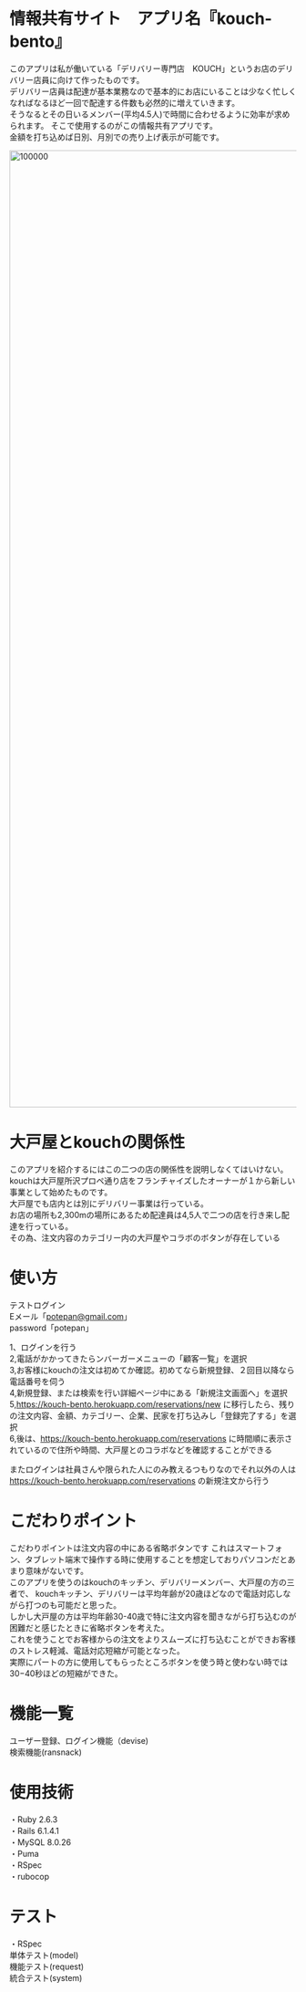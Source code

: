 # 情報共有サイト　アプリ名『kouch-bento』
このアプリは私が働いている「デリバリー専門店　KOUCH」というお店のデリバリー店員に向けて作ったものです。  
デリバリー店員は配達が基本業務なので基本的にお店にいることは少なく忙しくなればなるほど一回で配達する件数も必然的に増えていきます。  
そうなるとその日いるメンバー(平均4.5人)で時間に合わせるように効率が求められます。
そこで使用するのがこの情報共有アプリです。  
金額を打ち込めば日別、月別での売り上げ表示が可能です。  

<img width="1678" alt="100000" src="https://user-images.githubusercontent.com/77727362/143256417-5da9d9f2-a6b9-43ce-bb8e-d94925c46555.png">

# 大戸屋とkouchの関係性
このアプリを紹介するにはこの二つの店の関係性を説明しなくてはいけない。  
kouchは大戸屋所沢プロペ通り店をフランチャイズしたオーナーが１から新しい事業として始めたものです。  
大戸屋でも店内とは別にデリバリー事業は行っている。  
お店の場所も2,300mの場所にあるため配達員は4,5人で二つの店を行き来し配達を行っている。  
その為、注文内容のカテゴリー内の大戸屋やコラボのボタンが存在している

# 使い方
テストログイン  
Eメール「potepan@gmail.com」  
password「potepan」

1、ログインを行う  
2,電話がかかってきたらンバーガーメニューの「顧客一覧」を選択  
3,お客様にkouchの注文は初めてか確認。初めてなら新規登録、２回目以降なら電話番号を伺う  
4,新規登録、または検索を行い詳細ページ中にある「新規注文画面へ」を選択  
5,https://kouch-bento.herokuapp.com/reservations/new に移行したら、残りの注文内容、金額、カテゴリー、企業、民家を打ち込みし「登録完了する」を選択  
6,後は、https://kouch-bento.herokuapp.com/reservations に時間順に表示されているので住所や時間、大戸屋とのコラボなどを確認することができる  

またログインは社員さんや限られた人にのみ教えるつもりなのでそれ以外の人は
https://kouch-bento.herokuapp.com/reservations の新規注文から行う

# こだわりポイント
こだわりポイントは注文内容の中にある省略ボタンです
これはスマートフォン、タブレット端末で操作する時に使用することを想定しておりパソコンだとあまり意味がないです。  
このアプリを使うのはkouchのキッチン、デリバリーメンバー、大戸屋の方の三者で、
kouchキッチン、デリバリーは平均年齢が20歳ほどなので電話対応しながら打つのも可能だと思った。  
しかし大戸屋の方は平均年齢30-40歳で特に注文内容を聞きながら打ち込むのが困難だと感じたときに省略ボタンを考えた。  
これを使うことでお客様からの注文をよりスムーズに打ち込むことができお客様のストレス軽減、電話対応短縮が可能となった。  
実際にパートの方に使用してもらったところボタンを使う時と使わない時では30−40秒ほどの短縮ができた。

# 機能一覧
ユーザー登録、ログイン機能（devise)  
検索機能(ransnack)  

# 使用技術 
・Ruby 2.6.3  
・Rails 6.1.4.1  
・MySQL  8.0.26  
・Puma  
・RSpec  
・rubocop

# テスト
・RSpec  
  単体テスト(model)  
  機能テスト(request)  
  統合テスト(system)  


